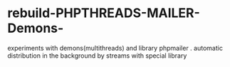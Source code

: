 # rebuild-PHPTHREADS-MAILER-Demons-
experiments with demons(multithreads) and library phpmailer .
automatic distribution in the background by streams with special library
